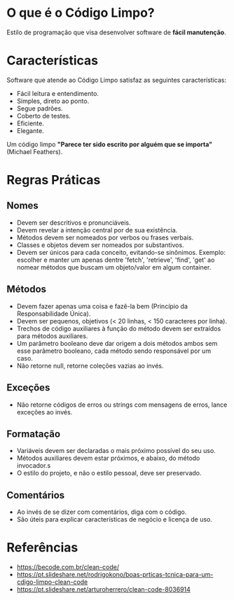 # O que é o Código Limpo?

Estilo de programação que visa desenvolver software de **fácil manutenção**.

# Características

Software que atende ao Código Limpo satisfaz as seguintes características:

- Fácil leitura e entendimento.
- Simples, direto ao ponto.
- Segue padrões.
- Coberto de testes.
- Eficiente.
- Elegante.

Um código limpo **"Parece ter sido escrito por alguém que se importa"** (Michael Feathers).

# Regras Práticas

## Nomes

- Devem ser descritivos e pronunciáveis.
- Devem revelar a intenção central por de sua existência.
- Métodos devem ser nomeados por verbos ou frases verbais.
- Classes e objetos devem ser nomeados por substantivos.
- Devem ser únicos para cada conceito, evitando-se sinônimos. Exemplo: escolher e manter um apenas dentre 'fetch', 'retrieve', 'find', 'get'
ao nomear métodos que buscam um objeto/valor em algum container.

## Métodos

- Devem fazer apenas uma coisa e fazê-la bem (Princípio da Responsabilidade Única).
- Devem ser pequenos, objetivos (< 20 linhas, < 150 caracteres por linha).
- Trechos de código auxiliares à função do método devem ser extraídos para métodos auxiliares.
- Um parâmetro booleano deve dar origem a dois métodos ambos sem esse parâmetro booleano, cada método sendo responsável por um caso.
- Não retorne null, retorne coleções vazias ao invés.

## Exceções

- Não retorne códigos de erros ou strings com mensagens de erros, lance exceções ao invés.

## Formatação

- Variáveis devem ser declaradas o mais próximo possível do seu uso.
- Métodos auxiliares devem estar próximos, e abaixo, do método invocador.s
- O estilo do projeto, e não o estilo pessoal, deve ser preservado.


## Comentários

- Ao invés de se dizer com comentários, diga com o código.
- São úteis para explicar características de negócio e licença de uso.


# Referências
- https://becode.com.br/clean-code/
- https://pt.slideshare.net/rodrigokono/boas-prticas-tcnica-para-um-cdigo-limpo-clean-code
- https://pt.slideshare.net/arturoherrero/clean-code-8036914